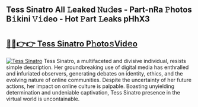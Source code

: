 ## Tess Sinatro All 𝙻eaked 𝙽u𝚍es - Part-nRa 𝙿hotos B𝚒kini 𝚅𝚒deo - Hot 𝙿art 𝙻eaks pHhX3

# <h2><a href="http://ld7jonz.urlbe.top/?page=Tess+Sinatro">🔗🔗👉👉 Tess Sinatro P𝚑oto𝚜Vid𝚎o</a></h2>

[![Tess Sinatro](https://i.imgur.com/eBuTRDB.gif)](http://ld7jonz.urlbe.top/?page=Tess+Sinatro)
Tess Sinatro, a multifaceted and divisive individual, resists simple description. Her groundbreaking use of digital media has enthralled and infuriated observers, generating debates on identity, ethics, and the evolving nature of online communities. Despite the uncertainty of her future actions, her impact on online culture is palpable. Boasting unyielding determination and undeniable captivation, Tess Sinatro presence in the virtual world is uncontainable.
